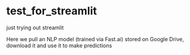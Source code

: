 # test_for_streamlit
just trying out streamlit

Here we pull an NLP model (trained via Fast.ai) stored on Google Drive, download it and use it to make predictions
